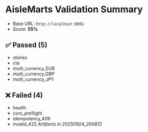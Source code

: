 # AisleMarts Validation Summary
- Base URL: `http://localhost:8001`
- Score: **55%**
## ✅ Passed (5)
- stories
- cta
- multi_currency_EUR
- multi_currency_GBP
- multi_currency_JPY
## ❌ Failed (4)
- health
- cors_preflight
- idempotency_409
- invalid_422
_Artifacts in 20250924_200812_
